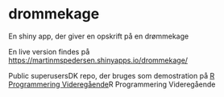 # drommekage
En shiny app, der giver en opskrift på en drømmekage

En live version findes på https://martinmspedersen.shinyapps.io/drommekage/

Public superusersDK repo, der bruges som demostration på [R Programmering Videregående](https://www.superusers.dk/kursus/su0237/)R Programmering Videregående
